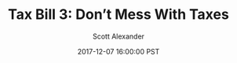 ---
layout: podcast
title: "Tax Bill 3: Don’t Mess With Taxes"
author: Scott Alexander
description: https://slatestarcodex.com/2017/12/07/tax-bill-3-dont-mess-with-taxes/
date: 2017-12-07 16:00:00 PST
length: 1928183
duration: 482
guid: tax-bill-3-dont-mess-with-taxes
---